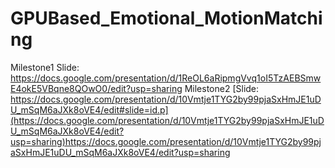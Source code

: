 # GPUBased_Emotional_MotionMatching
 Milestone1 Slide: https://docs.google.com/presentation/d/1ReOL6aRipmgVvq1oI5TzAEBSmwE4okE5VBqne8QOwO0/edit?usp=sharing
 Milestone2 [Slide: https://docs.google.com/presentation/d/10Vmtje1TYG2by99pjaSxHmJE1uDU_mSqM6aJXk8oVE4/edit#slide=id.p](https://docs.google.com/presentation/d/10Vmtje1TYG2by99pjaSxHmJE1uDU_mSqM6aJXk8oVE4/edit?usp=sharing)https://docs.google.com/presentation/d/10Vmtje1TYG2by99pjaSxHmJE1uDU_mSqM6aJXk8oVE4/edit?usp=sharing
 
